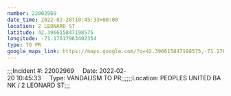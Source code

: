 ```yaml
---
number: 22002969
date_time: 2022-02-20T10:45:33+00:00
location: 2 LEONARD ST
latitude: 42.396615847198575
longitude: -71.17617963402354
type: TO PR
google_maps_link: https://maps.google.com/?q=42.396615847198575,-71.17617963402354
---
```


;;;Incident #: 22002969     Date: 2022‐02‐20 10:45:33     Type: VANDALISM TO PR;;;;;;Location: PEOPLES UNITED BANK / 2 LEONARD ST;;;
